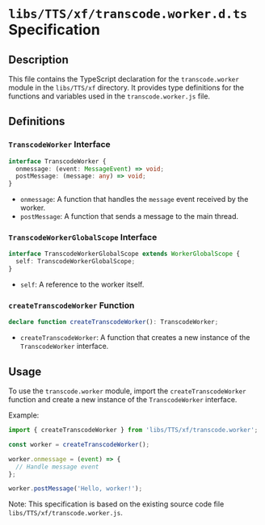 # `libs/TTS/xf/transcode.worker.d.ts` Specification

## Description

This file contains the TypeScript declaration for the `transcode.worker` module in the `libs/TTS/xf` directory. It provides type definitions for the functions and variables used in the `transcode.worker.js` file.

## Definitions

### `TranscodeWorker` Interface

```typescript
interface TranscodeWorker {
  onmessage: (event: MessageEvent) => void;
  postMessage: (message: any) => void;
}
```

- `onmessage`: A function that handles the `message` event received by the worker.
- `postMessage`: A function that sends a message to the main thread.

### `TranscodeWorkerGlobalScope` Interface

```typescript
interface TranscodeWorkerGlobalScope extends WorkerGlobalScope {
  self: TranscodeWorkerGlobalScope;
}
```

- `self`: A reference to the worker itself.

### `createTranscodeWorker` Function

```typescript
declare function createTranscodeWorker(): TranscodeWorker;
```

- `createTranscodeWorker`: A function that creates a new instance of the `TranscodeWorker` interface.

## Usage

To use the `transcode.worker` module, import the `createTranscodeWorker` function and create a new instance of the `TranscodeWorker` interface.

Example:

```typescript
import { createTranscodeWorker } from 'libs/TTS/xf/transcode.worker';

const worker = createTranscodeWorker();

worker.onmessage = (event) => {
  // Handle message event
};

worker.postMessage('Hello, worker!');
```

Note: This specification is based on the existing source code file `libs/TTS/xf/transcode.worker.js`.
